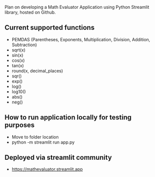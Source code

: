Plan on developing a Math Evaluator Application using Python Streamlit library, hosted on Github.

## Current supported functions
- PEMDAS (Parentheses, Exponents, Multiplication, Division, Addition, Subtraction)
- sqrt(x)
- sin(x)
- cos(x)
- tan(x)
- round(x, decimal_places)
- sqr()
- exp()
- log()
- log10()
- abs()
- neg()

## How to run application locally for testing purposes
- Move to folder location
- python -m streamlit run app.py

## Deployed via streamlit community
- https://mathevaluator.streamlit.app

